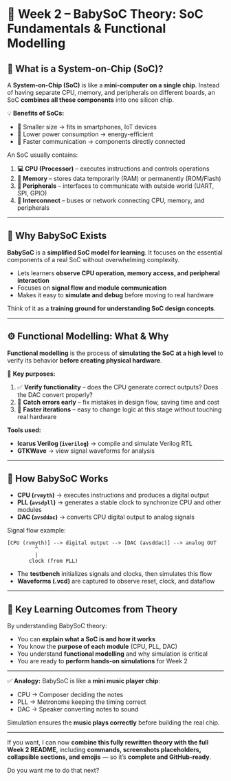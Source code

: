# 📘 Week 2 – BabySoC Theory: SoC Fundamentals & Functional Modelling

## 🤔 What is a System-on-Chip (SoC)?

A **System-on-Chip (SoC)** is like a **mini-computer on a single chip**. Instead of having separate CPU, memory, and peripherals on different boards, an SoC **combines all these components** into one silicon chip.

💡 **Benefits of SoCs:**

* 🔹 Smaller size → fits in smartphones, IoT devices
* 🔹 Lower power consumption → energy-efficient
* 🔹 Faster communication → components directly connected

An SoC usually contains:

1. **💻 CPU (Processor)** – executes instructions and controls operations
2. **🧠 Memory** – stores data temporarily (RAM) or permanently (ROM/Flash)
3. **📡 Peripherals** – interfaces to communicate with outside world (UART, SPI, GPIO)
4. **🔗 Interconnect** – buses or network connecting CPU, memory, and peripherals

---

## 🍼 Why BabySoC Exists

**BabySoC** is a **simplified SoC model for learning**. It focuses on the essential components of a real SoC without overwhelming complexity.

* Lets learners **observe CPU operation, memory access, and peripheral interaction**
* Focuses on **signal flow and module communication**
* Makes it easy to **simulate and debug** before moving to real hardware

Think of it as a **training ground for understanding SoC design concepts**.

---

## ⚙️ Functional Modelling: What & Why

**Functional modelling** is the process of **simulating the SoC at a high level** to verify its behavior **before creating physical hardware**.

🔹 **Key purposes:**

1. ✅ **Verify functionality** – does the CPU generate correct outputs? Does the DAC convert properly?
2. 🛑 **Catch errors early** – fix mistakes in design flow, saving time and cost
3. 🔄 **Faster iterations** – easy to change logic at this stage without touching real hardware

**Tools used:**

* **Icarus Verilog (`iverilog`)** → compile and simulate Verilog RTL
* **GTKWave** → view signal waveforms for analysis

---

## 🧩 How BabySoC Works

* **CPU (`rvmyth`)** → executes instructions and produces a digital output
* **PLL (`avsdpll`)** → generates a stable clock to synchronize CPU and other modules
* **DAC (`avsddac`)** → converts CPU digital output to analog signals

Signal flow example:

```
[CPU (rvmyth)] --> digital output --> [DAC (avsddac)] --> analog OUT
         ^
         |
       clock (from PLL)
```

* The **testbench** initializes signals and clocks, then simulates this flow
* **Waveforms (.vcd)** are captured to observe reset, clock, and dataflow

---

## 🎯 Key Learning Outcomes from Theory

By understanding BabySoC theory:

* You can **explain what a SoC is and how it works**
* You know the **purpose of each module** (CPU, PLL, DAC)
* You understand **functional modelling** and why simulation is critical
* You are ready to **perform hands-on simulations** for Week 2

---

✅ **Analogy:** BabySoC is like a **mini music player chip**:

* CPU → Composer deciding the notes
* PLL → Metronome keeping the timing correct
* DAC → Speaker converting notes to sound

Simulation ensures the **music plays correctly** before building the real chip.

---

If you want, I can now **combine this fully rewritten theory with the full Week 2 README**, including **commands, screenshots placeholders, collapsible sections, and emojis** — so it’s **complete and GitHub-ready**.

Do you want me to do that next?
